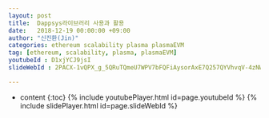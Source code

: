 ```yaml
---
layout: post
title:  Dappsys라이브러리 사용과 활용
date:   2018-12-19 00:00:00 +09:00
author: "신진환(Jin)"
categories: ethereum scalability plasma plasmaEVM
tag: [ethereum, scalability, plasma, plasmaEVM]
youtubeId : D1xjYCJ9jsI
slideWebId : 2PACX-1vQPX_g_5QRuTQmeU7WPV7bFQFiAysorAxE7Q257QYVhvqV-4zNWaGeycpVKzfsNRTzneAXyJAf4wz1N

---
```

* content
{:toc}
{% include youtubePlayer.html id=page.youtubeId %}
{% include slidePlayer.html id=page.slideWebId %}
